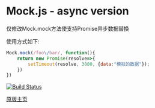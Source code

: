 # Mock.js - async version

仅修改Mock.mock方法使支持Promise异步数据替换

使用方式如下:

```javascript
Mock.mock(/foo\/bar/, function(){
    return new Promise(resolve=>{
        setTimeout(resolve, 3000, {data:"模拟的数据"});
    })
})
```


[![Build Status](https://travis-ci.org/nuysoft/Mock.svg?branch=refactoring)](https://travis-ci.org/nuysoft/Mock)

[原版主页](http://mockjs.com/)
